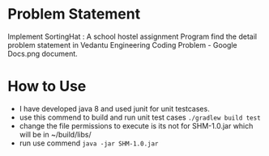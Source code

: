 # Problem Statement
Implement SortingHat : A school hostel assignment Program
find the detail problem statement in Vedantu Engineering Coding Problem - Google Docs.png document.

# How to Use
- I have developed java 8 and used junit for unit testcases.
- use this commend to build and run unit test cases `./gradlew build test`
- change the file permissions to execute is its not for SHM-1.0.jar which will be in ~/build/libs/
- run use commend `java -jar SHM-1.0.jar`


